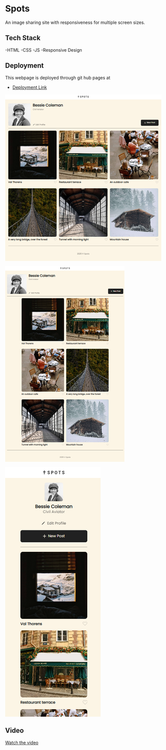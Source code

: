 # Spots

An image sharing site with responsiveness for multiple screen sizes.

## Tech Stack

-HTML
-CSS
-JS
-Responsive Design

## Deployment

This webpage is deployed through git hub pages at

- [Deployment Link](https://brandon7495.github.io/se_project_spots/)

![Desktop](https://github.com/brandon7495/se_project_spots/blob/main/Screenshot%202025-03-09%20232908.png?raw=true)

![Tablet](https://github.com/brandon7495/se_project_spots/blob/main/Screenshot%202025-03-09%20233052.png?raw=true)

![Mobile](https://github.com/brandon7495/se_project_spots/blob/main/Screenshot%202025-03-09%20233212.png?raw=true)

## Video

[Watch the video](https://drive.google.com/file/d/1Nvv5cDZnosyB9_KiECNFaNAgJKB1LdYJ/view?usp=sharing)
